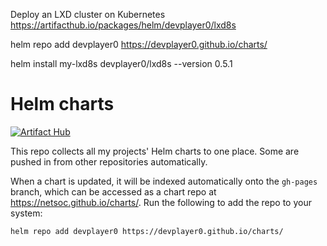 Deploy an LXD cluster on Kubernetes       
https://artifacthub.io/packages/helm/devplayer0/lxd8s      

helm repo add devplayer0 https://devplayer0.github.io/charts/   

helm install my-lxd8s devplayer0/lxd8s --version 0.5.1    

# Helm charts

[![Artifact Hub](https://img.shields.io/endpoint?url=https://artifacthub.io/badge/repository/devplayer0)](https://artifacthub.io/packages/search?repo=devplayer0)

This repo collects all my projects' Helm charts to one place. Some are pushed in from other repositories
automatically.

When a chart is updated, it will be indexed automatically onto the `gh-pages` branch, which can be accessed as a chart
repo at https://netsoc.github.io/charts/. Run the following to add the repo to your system:

```bash
helm repo add devplayer0 https://devplayer0.github.io/charts/
```
